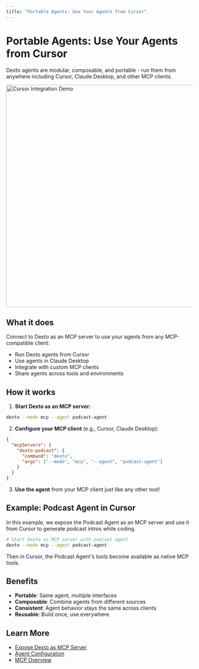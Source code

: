 ```yaml
---
title: "Portable Agents: Use Your Agents from Cursor"
---
```


# Portable Agents: Use Your Agents from Cursor

Dexto agents are modular, composable, and portable - run them from anywhere including Cursor, Claude Desktop, and other MCP clients.

<img src="/img/cursor/dexto-agent-cursor.png" alt="Cursor Integration Demo" width="600"/>

## What it does

Connect to Dexto as an MCP server to use your agents from any MCP-compatible client:
- Run Dexto agents from Cursor
- Use agents in Claude Desktop
- Integrate with custom MCP clients
- Share agents across tools and environments

## How it works

1. **Start Dexto as an MCP server:**
```bash
dexto --mode mcp --agent podcast-agent
```

2. **Configure your MCP client** (e.g., Cursor, Claude Desktop):
```json
{
  "mcpServers": {
    "dexto-podcast": {
      "command": "dexto",
      "args": ["--mode", "mcp", "--agent", "podcast-agent"]
    }
  }
}
```

3. **Use the agent** from your MCP client just like any other tool!

## Example: Podcast Agent in Cursor

In this example, we expose the Podcast Agent as an MCP server and use it from Cursor to generate podcast intros while coding.

```bash
# Start Dexto as MCP server with podcast agent
dexto --mode mcp --agent podcast-agent
```

Then in Cursor, the Podcast Agent's tools become available as native MCP tools.

## Benefits

- **Portable**: Same agent, multiple interfaces
- **Composable**: Combine agents from different sources
- **Consistent**: Agent behavior stays the same across clients
- **Reusable**: Build once, use everywhere

## Learn More

- [Expose Dexto as MCP Server](/docs/mcp/dexto-as-mcp-server)
- [Agent Configuration](/docs/guides/configuring-dexto/overview)
- [MCP Overview](/docs/mcp/overview)
